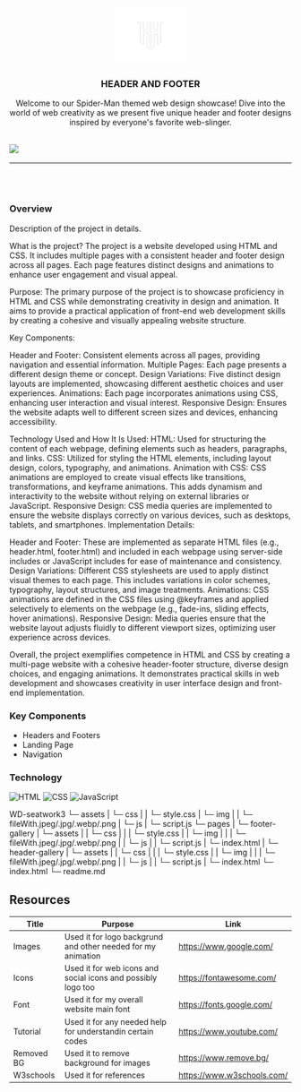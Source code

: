 <a name="readme-top">

<br/>

<br />
<div align="center">
  <a href="https://github.com/KhalidSaverola/">
  <!-- TODO: If you want to add logo or banner you can add it here -->
    <img src="./assets/img/kh logo.png" alt="KHALID HUMPHREY" width="130" height="100">
  </a>
<!-- TODO: Change Title to the name of the title of your Project -->
  <h3 align="center">HEADER AND FOOTER</h3>
</div>
<!-- TODO: Make a short description -->
<div align="center">
  Welcome to our Spider-Man themed web design showcase! Dive into the world of web creativity as we present five unique header and footer designs inspired by everyone's favorite web-slinger.
</div>

<br />

<!-- TODO: Change the zyx-0314 into your github username  -->
<!-- TODO: Change the WD-Template-Project into the same name of your folder -->
![](https://visit-counter.vercel.app/counter.png?page=KhalidSaverola/WD-seatwork3)

---

<br />
<br />

### Overview
<!-- TODO: To be changed -->
<!-- The following are just sample -->
Description of the project in details.

What is the project?
The project is a website developed using HTML and CSS. It includes multiple pages with a consistent header and footer design across all pages. Each page features distinct designs and animations to enhance user engagement and visual appeal.

Purpose:
The primary purpose of the project is to showcase proficiency in HTML and CSS while demonstrating creativity in design and animation. It aims to provide a practical application of front-end web development skills by creating a cohesive and visually appealing website structure.

Key Components:

Header and Footer: Consistent elements across all pages, providing navigation and essential information.
Multiple Pages: Each page presents a different design theme or concept.
Design Variations: Five distinct design layouts are implemented, showcasing different aesthetic choices and user experiences.
Animations: Each page incorporates animations using CSS, enhancing user interaction and visual interest.
Responsive Design: Ensures the website adapts well to different screen sizes and devices, enhancing accessibility.

Technology Used and How It Is Used:
HTML: Used for structuring the content of each webpage, defining elements such as headers, paragraphs, and links.
CSS: Utilized for styling the HTML elements, including layout design, colors, typography, and animations.
Animation with CSS: CSS animations are employed to create visual effects like transitions, transformations, and keyframe animations. This adds dynamism and interactivity to the website without relying on external libraries or JavaScript.
Responsive Design: CSS media queries are implemented to ensure the website displays correctly on various devices, such as desktops, tablets, and smartphones.
Implementation Details:

Header and Footer: These are implemented as separate HTML files (e.g., header.html, footer.html) and included in each webpage using server-side includes or JavaScript includes for ease of maintenance and consistency.
Design Variations: Different CSS stylesheets are used to apply distinct visual themes to each page. This includes variations in color schemes, typography, layout structures, and image treatments.
Animations: CSS animations are defined in the CSS files using @keyframes and applied selectively to elements on the webpage (e.g., fade-ins, sliding effects, hover animations).
Responsive Design: Media queries ensure that the website layout adjusts fluidly to different viewport sizes, optimizing user experience across devices.

Overall, the project exemplifies competence in HTML and CSS by creating a multi-page website with a cohesive header-footer structure, diverse design choices, and engaging animations. It demonstrates practical skills in web development and showcases creativity in user interface design and front-end implementation.

### Key Components
<!-- TODO: List of Key Components -->
<!-- The following are just sample -->
- Headers and Footers
- Landing Page
- Navigation

### Technology
<!-- TODO: List of Technology Used -->
![HTML](https://img.shields.io/badge/HTML-E34F26?style=for-the-badge&logo=html5&logoColor=white)
![CSS](https://img.shields.io/badge/CSS-1572B6?style=for-the-badge&logo=css3&logoColor=white)
![JavaScript](https://img.shields.io/badge/JavaScript-F7DF1E?style=for-the-badge&logo=javascript&logoColor=white)

WD-seatwork3
└─ assets
|   └─ css
|   |   └─ style.css
|   └─ img
|   |   └─ fileWith.jpeg/.jpg/.webp/.png
|   └─ js
|       └─ script.js
└─ pages
|  └─ footer-gallery
|     └─ assets
|     |  └─ css
|     |  |  └─ style.css
|     |  └─ img
|     |  |  └─ fileWith.jpeg/.jpg/.webp/.png
|     |  └─ js
|     |     └─ script.js
|     └─ index.html
|  └─ header-gallery
|     └─ assets
|     |  └─ css
|     |  |  └─ style.css
|     |  └─ img
|     |  |  └─ fileWith.jpeg/.jpg/.webp/.png
|     |  └─ js
|     |     └─ script.js
|     └─ index.html
└─ index.html
└─ readme.md

## Resources

<!-- TODO: Add References -->
| Title | Purpose | Link |
|-|-|-|
| Images | Used it for logo backgrund and other needed for my animation | https://www.google.com/ |
| Icons  | Used it for web icons and social icons and possibly logo too | https://fontawesome.com/ |
| Font   | Used it for my overall website main font                     | https://fonts.google.com/ |
| Tutorial | Used it for any needed help for understandin certain codes | https://www.youtube.com/ |
| Removed BG | Used it to remove background for images | https://www.remove.bg/ |
| W3schools | Used it for references | https://www.w3schools.com/ |
